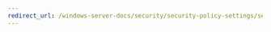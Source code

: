 ```yaml
---
redirect_url: /windows-server-docs/security/security-policy-settings/security-options/network-security-ldap-client-signing-requirements.md
---
```

